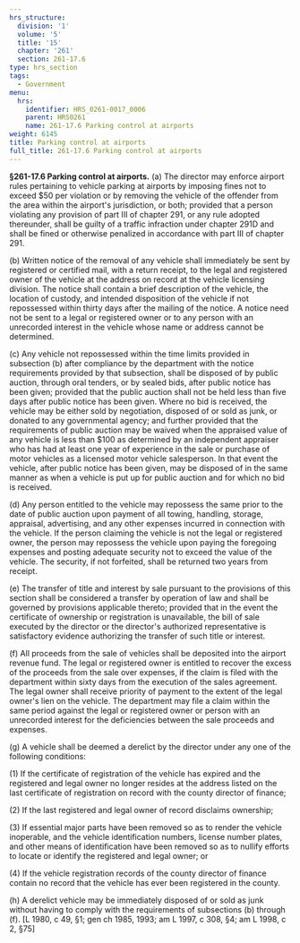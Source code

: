 ```yaml
---
hrs_structure:
  division: '1'
  volume: '5'
  title: '15'
  chapter: '261'
  section: 261-17.6
type: hrs_section
tags:
  - Government
menu:
  hrs:
    identifier: HRS_0261-0017_0006
    parent: HRS0261
    name: 261-17.6 Parking control at airports
weight: 6145
title: Parking control at airports
full_title: 261-17.6 Parking control at airports
---
```

**§261-17.6 Parking control at airports.** (a) The director may enforce airport rules pertaining to vehicle parking at airports by imposing fines not to exceed $50 per violation or by removing the vehicle of the offender from the area within the airport's jurisdiction, or both; provided that a person violating any provision of part III of chapter 291, or any rule adopted thereunder, shall be guilty of a traffic infraction under chapter 291D and shall be fined or otherwise penalized in accordance with part III of chapter 291.

(b) Written notice of the removal of any vehicle shall immediately be sent by registered or certified mail, with a return receipt, to the legal and registered owner of the vehicle at the address on record at the vehicle licensing division. The notice shall contain a brief description of the vehicle, the location of custody, and intended disposition of the vehicle if not repossessed within thirty days after the mailing of the notice. A notice need not be sent to a legal or registered owner or to any person with an unrecorded interest in the vehicle whose name or address cannot be determined.

(c) Any vehicle not repossessed within the time limits provided in subsection (b) after compliance by the department with the notice requirements provided by that subsection, shall be disposed of by public auction, through oral tenders, or by sealed bids, after public notice has been given; provided that the public auction shall not be held less than five days after public notice has been given. Where no bid is received, the vehicle may be either sold by negotiation, disposed of or sold as junk, or donated to any governmental agency; and further provided that the requirements of public auction may be waived when the appraised value of any vehicle is less than $100 as determined by an independent appraiser who has had at least one year of experience in the sale or purchase of motor vehicles as a licensed motor vehicle salesperson. In that event the vehicle, after public notice has been given, may be disposed of in the same manner as when a vehicle is put up for public auction and for which no bid is received.

(d) Any person entitled to the vehicle may repossess the same prior to the date of public auction upon payment of all towing, handling, storage, appraisal, advertising, and any other expenses incurred in connection with the vehicle. If the person claiming the vehicle is not the legal or registered owner, the person may repossess the vehicle upon paying the foregoing expenses and posting adequate security not to exceed the value of the vehicle. The security, if not forfeited, shall be returned two years from receipt.

(e) The transfer of title and interest by sale pursuant to the provisions of this section shall be considered a transfer by operation of law and shall be governed by provisions applicable thereto; provided that in the event the certificate of ownership or registration is unavailable, the bill of sale executed by the director or the director's authorized representative is satisfactory evidence authorizing the transfer of such title or interest.

(f) All proceeds from the sale of vehicles shall be deposited into the airport revenue fund. The legal or registered owner is entitled to recover the excess of the proceeds from the sale over expenses, if the claim is filed with the department within sixty days from the execution of the sales agreement. The legal owner shall receive priority of payment to the extent of the legal owner's lien on the vehicle. The department may file a claim within the same period against the legal or registered owner or person with an unrecorded interest for the deficiencies between the sale proceeds and expenses.

(g) A vehicle shall be deemed a derelict by the director under any one of the following conditions:

(1) If the certificate of registration of the vehicle has expired and the registered and legal owner no longer resides at the address listed on the last certificate of registration on record with the county director of finance;

(2) If the last registered and legal owner of record disclaims ownership;

(3) If essential major parts have been removed so as to render the vehicle inoperable, and the vehicle identification numbers, license number plates, and other means of identification have been removed so as to nullify efforts to locate or identify the registered and legal owner; or

(4) If the vehicle registration records of the county director of finance contain no record that the vehicle has ever been registered in the county.

(h) A derelict vehicle may be immediately disposed of or sold as junk without having to comply with the requirements of subsections (b) through (f). [L 1980, c 49, §1; gen ch 1985, 1993; am L 1997, c 308, §4; am L 1998, c 2, §75]